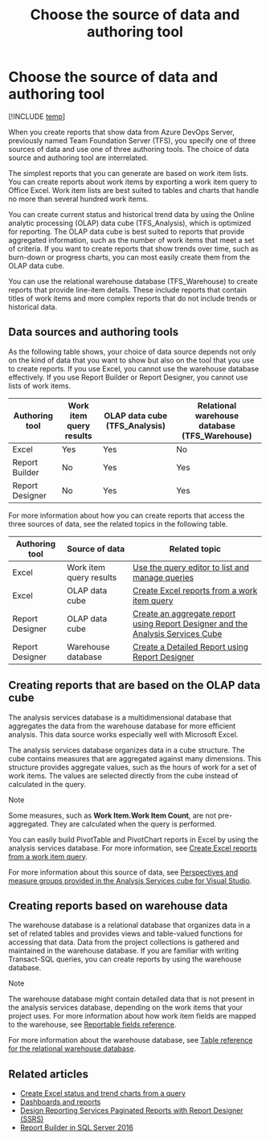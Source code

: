 ﻿---
title: Choose the source of data and authoring tool
titleSuffix: Azure DevOps Server
description: Guide to data sources and tools for creating and customizing reports, Azure DevOps Server & Team Foundation Server  
ms.custom: dashboards
ms.technology: devops-analytics
ms.topic: conceptual
ms.assetid: cc71c69f-230b-47e6-b29b-398e3e280894
ms.author: kaelli
monikerRange: '<= azure-devops-2019'
ms.date: 04/05/2019
---

# Choose the source of data and authoring tool

[!INCLUDE [temp](../includes/tfs-report-platform-version.md)]

When you create reports that show data from Azure DevOps Server, previously named Team Foundation Server (TFS), you specify one of three sources of data and use one of three authoring tools. The choice of data source and authoring tool are interrelated.

The simplest reports that you can generate are based on work item lists. You can create reports about work items by exporting a work item query to Office Excel. Work item lists are best suited to tables and charts that handle no more than several hundred work items.

You can create current status and historical trend data by using the Online analytic processing (OLAP) data cube (TFS_Analysis), which is optimized for reporting. The OLAP data cube is best suited to reports that provide aggregated information, such as the number of work items that meet a set of criteria. If you want to create reports that show trends over time, such as burn-down or progress charts, you can most easily create them from the OLAP data cube.

You can use the relational warehouse database (TFS_Warehouse) to create reports that provide line-item details. These include reports that contain titles of work items and more complex reports that do not include trends or historical data.

## Data sources and authoring tools

As the following table shows, your choice of data source depends not only on the kind of data that you want to show but also on the tool that you use to create reports. If you use Excel, you cannot use the warehouse database effectively. If you use Report Builder or Report Designer, you cannot use lists of work items.

| Authoring tool  | Work item query results | OLAP data cube (TFS_Analysis) | Relational warehouse database (TFS_Warehouse) |
| --------------- | ----------------------- | ----------------------------- | --------------------------------------------- |
| Excel           | Yes                     | Yes                           | No                                            |
| Report Builder  | No                      | Yes                           | Yes                                           |
| Report Designer | No                      | Yes                           | Yes                                           |

For more information about how you can create reports that access the three sources of data, see the related topics in the following table.

| Authoring tool  | Source of data          | Related topic                                                                                                                                                                  |
| --------------- | ----------------------- | ------------------------------------------------------------------------------------------------------------------------------------------------------------------------------ |
| Excel           | Work item query results | [Use the query editor to list and manage queries](../../boards/queries/using-queries.md)                                                                                       |
| Excel           | OLAP data cube          | [Create Excel reports from a work item query](../create-status-and-trend-excel-reports.md)                                                                                     |
| Report Designer | OLAP data cube          | [Create an aggregate report using Report Designer and the Analysis Services Cube](../sql-reports/create-aggregate-report-report-designer-analysis-services-cube.md) </li></ul> |
| Report Designer | Warehouse database      | [Create a Detailed Report using Report Designer](../sql-reports/create-a-detailed-report-using-report-designer.md)                                                             |

## Creating reports that are based on the OLAP data cube

The analysis services database is a multidimensional database that aggregates the data from the warehouse database for more efficient analysis. This data source works especially well with Microsoft Excel.

The analysis services database organizes data in a cube structure. The cube contains measures that are aggregated against many dimensions. This structure provides aggregate values, such as the hours of work for a set of work items. The values are selected directly from the cube instead of calculated in the query.

> [!NOTE]
> Some measures, such as **Work Item.Work Item Count**, are not pre-aggregated. They are calculated when the query is performed.

You can easily build PivotTable and PivotChart reports in Excel by using the analysis services database. For more information, see [Create Excel reports from a work item query](../create-status-and-trend-excel-reports.md).

For more information about this source of data, see [Perspectives and measure groups provided in the Analysis Services cube for Visual Studio](../sql-reports/perspective-measure-groups-cube.md).

## Creating reports based on warehouse data

The warehouse database is a relational database that organizes data in a set of related tables and provides views and table-valued functions for accessing that data. Data from the project collections is gathered and maintained in the warehouse database. If you are familiar with writing Transact-SQL queries, you can create reports by using the warehouse database.

> [!NOTE]  
> The warehouse database might contain detailed data that is not present in the analysis services database, depending on the work items that your project uses. For more information about how work item fields are mapped to the warehouse, see [Reportable fields reference](../../reference/xml/reportable-fields-reference.md).

For more information about the warehouse database, see [Table reference for the relational warehouse database](../sql-reports/table-reference-relational-warehouse-database.md).

## Related articles

* [Create Excel status and trend charts from a query](../create-status-and-trend-excel-reports.md)
* [Dashboards and reports](overview.md)
* [Design Reporting Services Paginated Reports with Report Designer (SSRS)](https://msdn.microsoft.com/library/ms156280.aspx)
* [Report Builder in SQL Server 2016](https://msdn.microsoft.com/library/dd220460.aspx)
